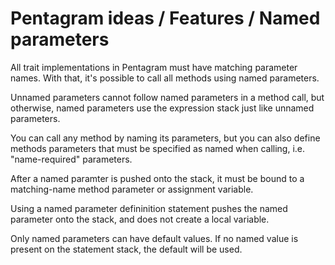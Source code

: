 # Pentagram ideas / Features / Named parameters

All trait implementations in Pentagram must have matching parameter names. With that, it's possible to call all methods using named parameters.

Unnamed parameters cannot follow named parameters in a method call, but otherwise, named parameters use the expression stack just like unnamed parameters.

You can call any method by naming its parameters, but you can also define methods parameters that must be specified as named when calling, i.e. "name-required" parameters.

After a named paramter is pushed onto the stack, it must be bound to a matching-name method parameter or assignment variable.

Using a named parameter defininition statement pushes the named parameter onto the stack, and does not create a local variable.

Only named parameters can have default values. If no named value is present on the statement stack, the default will be used.
